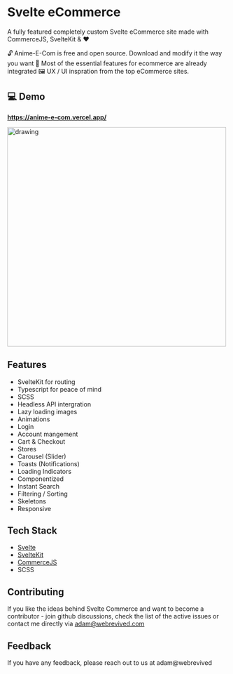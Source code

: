 
# Svelte eCommerce 

A fully featured completely custom Svelte eCommerce site made with CommerceJS, SvelteKit & ❤️

🔓 Anime-E-Com is free and open source. Download and modify it the way you want
🛒 Most of the essential features for ecommerce are already integrated
🖼️ UX / UI inspration from the top eCommerce sites.


## 💻 Demo

**https://anime-e-com.vercel.app/**

<img src="https://webrevived.s3.amazonaws.com/images/localhost3000+(1).jpg" alt="drawing" style="width:500px;"/>
<!-- ![Home Page Screenshot](https://webrevived.s3.amazonaws.com/images/MacBook+Pro+16.png) -->


## Features

- SvelteKit for routing
- Typescript for peace of mind
- SCSS
- Headless API intergration
- Lazy loading images
- Animations 
- Login
- Account mangement
- Cart & Checkout
- Stores
- Carousel (Slider)
- Toasts (Notifications)
- Loading Indicators
- Componentized
- Instant Search
- Filtering / Sorting
- Skeletons
- Responsive

## Tech Stack

- [Svelte](https://svelte.dev/)
- [SvelteKit](https://kit.svelte.dev/)
- [CommerceJS](https://commercejs.com/)
- SCSS 

## Contributing

If you like the ideas behind Svelte Commerce and want to become a contributor - join github discussions, check the list of the active issues or contact me directly via [adam@webrevived.com](mailto:adam@webrevived.com)

## Feedback

If you have any feedback, please reach out to us at adam@webrevived

